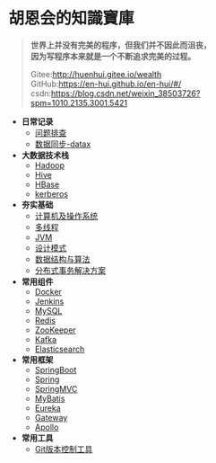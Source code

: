 # 胡恩会的知識寶庫

> **世界上并没有完美的程序，但我们并不因此而沮丧，**   
> **因为写程序本来就是一个不断追求完美的过程。**
> 
> Gitee:http://huenhui.gitee.io/wealth    
> GitHub:https://en-hui.github.io/en-hui/#/   
> csdn:https://blog.csdn.net/weixin_38503726?spm=1010.2135.3001.5421

- **日常记录**
  - [问题排查](日常记录/问题排查/)
  - [数据同步-datax](日常记录/数据同步/datax.md)
- **大数据技术栈**
  - [Hadoop](大数据技术栈/Hadoop/)
  - [Hive](大数据技术栈/Hive/)
  - [HBase](大数据技术栈/HBase/)
  - [kerberos](大数据技术栈/kerberos/)
- **夯实基础**
  - [计算机及操作系统](夯实基础/计算机及操作系统/)
  - [多线程](夯实基础/多线程/)
  - [JVM](夯实基础/JVM/)
  - [设计模式](夯实基础/设计模式/)
  - [数据结构与算法](夯实基础/数据结构与算法/)
  - [分布式事务解决方案](夯实基础/分布式事务解决方案/)
- **常用组件**
  - [Docker](常用组件/容器及编排工具/)
  - [Jenkins](常用组件/Jenkins/)
  - [MySQL](常用组件/MySQL/)
  - [Redis](常用组件/Redis/)
  - [ZooKeeper](常用组件/ZooKeeper/)
  - [Kafka](常用组件/Kafka/)
  - [Elasticsearch](常用组件/Elasticsearch/)
- **常用框架**
  - [SpringBoot](常用框架/Springboot/README.md)
  - [Spring](常用框架/Spring/README.md)
  - [SpringMVC](常用框架/SpringMVC/)
  - [MyBatis](常用框架/MyBatis/)
  - [Eureka](常用框架/Eureka/)
  - [Gateway](常用框架/Gateway/)
  - [Apollo](常用框架/Apollo/)
- **常用工具**
  - [Git版本控制工具](常用工具/Git/README.md)

